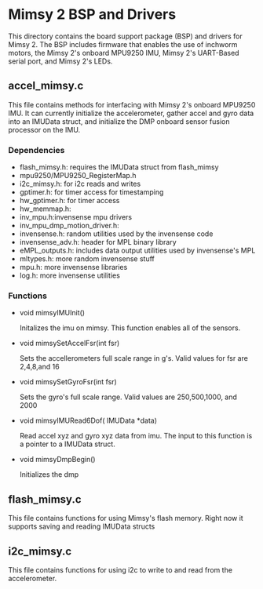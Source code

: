 # Mimsy 2 BSP and Drivers
This directory contains the board support package (BSP) and drivers for Mimsy 2. The BSP includes firmware that enables the use of inchworm motors, the Mimsy 2's onboard MPU9250 IMU, Mimsy 2's UART-Based serial port, and Mimsy 2's LEDs. 

## accel_mimsy.c
This file contains methods for interfacing with Mimsy 2's onboard MPU9250 IMU. It can currently initialize the accelerometer, gather accel and gyro data into an IMUData struct, and initialize the DMP onboard sensor fusion processor on the IMU. 

### Dependencies
* flash_mimsy.h: requires the IMUData struct from flash_mimsy
* mpu9250/MPU9250_RegisterMap.h
* i2c_mimsy.h: for i2c reads and writes
* gptimer.h: for timer access for timestamping
* hw_gptimer.h: for timer access
* hw_memmap.h: 
* inv_mpu.h:invensense mpu drivers
* inv_mpu_dmp_motion_driver.h:
* invensense.h: random utilities used by the invensense code
* invensense_adv.h: header for MPL binary library
* eMPL_outputs.h: includes data output utilities used by invensense's MPL
* mltypes.h: more random invensense stuff
* mpu.h: more invensense libraries
* log.h: more invensense utilities

### Functions 
* void mimsyIMUInit()

  Initalizes the imu on mimsy. This function enables all of the sensors.


* void mimsySetAccelFsr(int fsr)

  Sets the accellerometers full scale range in g's. Valid values for fsr are 2,4,8,and 16


* void mimsySetGyroFsr(int fsr)

  Sets the gyro's full scale range. Valid values are 250,500,1000, and 2000


* void mimsyIMURead6Dof( IMUData *data)

  Read accel xyz and gyro xyz data from imu. The input to this function is a pointer to a IMUData struct.


* void mimsyDmpBegin()

  Initializes the dmp 
  
## flash_mimsy.c
This file contains functions for using Mimsy's flash memory. Right now it supports saving and reading IMUData structs 

## i2c_mimsy.c
This file contains functions for using i2c to write to and read from the accelerometer.
